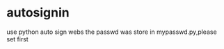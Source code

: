 autosignin
==========

use python auto sign webs
the passwd was store in mypasswd.py,please set first

